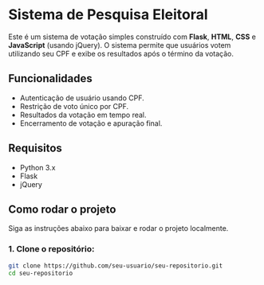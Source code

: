 # Sistema de Pesquisa Eleitoral

Este é um sistema de votação simples construído com **Flask**, **HTML**, **CSS** e **JavaScript** (usando jQuery). O sistema permite que usuários votem utilizando seu CPF e exibe os resultados após o término da votação.

## Funcionalidades

- Autenticação de usuário usando CPF.
- Restrição de voto único por CPF.
- Resultados da votação em tempo real.
- Encerramento de votação e apuração final.

## Requisitos

- Python 3.x
- Flask
- jQuery

## Como rodar o projeto

Siga as instruções abaixo para baixar e rodar o projeto localmente.

### 1. Clone o repositório:

```bash
git clone https://github.com/seu-usuario/seu-repositorio.git
cd seu-repositorio
